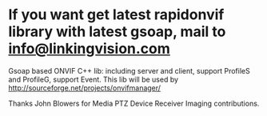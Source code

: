 # If you want get latest rapidonvif library with latest gsoap, mail to info@linkingvision.com #
Gsoap based ONVIF C++ lib: 
including server and client, support ProfileS and ProfileG, support Event.
This lib will be used by http://sourceforge.net/projects/onvifmanager/

Thanks John Blowers for Media PTZ Device Receiver Imaging contributions.

